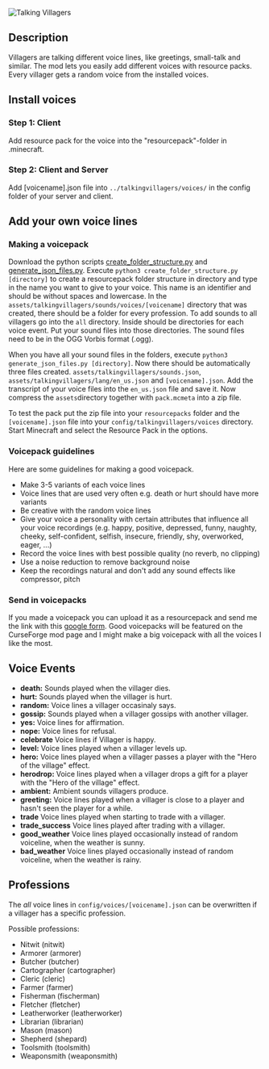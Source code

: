 ![Talking Villagers](https://raw.githubusercontent.com/d4rkm0nkey/minecraft-talking-villagers/master/docs/banner.png)
## Description
Villagers are talking different voice lines, like greetings, small-talk and similar.
The mod lets you easily add different voices with resource packs. Every villager gets a random voice from the installed voices.

## Install voices
### Step 1: Client
Add resource pack for the voice into the "resourcepack"-folder in .minecraft.
### Step 2: Client and Server
Add [voicename].json file into `../talkingvillagers/voices/` in the config folder of your server and client.
## Add your own voice lines
### Making a voicepack
Download the python scripts [create_folder_structure.py](https://github.com/d4rkm0nkey/minecraft-talking-villagers/blob/master/scripts/create_folder_structure.py) 
and [generate_json_files.py](https://github.com/d4rkm0nkey/minecraft-talking-villagers/blob/master/scripts/generate_json_files.py).
Execute `python3 create_folder_structure.py [directory]` to create a resourcepack folder structure in directory and type in the name you want to give to your voice. This name is an identifier and should be without spaces and lowercase.
In the `assets/talkingvillagers/sounds/voices/[voicename]` directory that was created, there should be a folder for every profession. To add sounds to all villagers go into the `all` directory.
Inside should be directories for each voice event. Put your sound files into those directories. The sound files need to be in the OGG Vorbis format (.ogg). 

When you have all your sound files in the folders, execute `python3 generate_json_files.py [directory]`. Now there should be automatically three files created. 
`assets/talkingvillagers/sounds.json`, `assets/talkingvillagers/lang/en_us.json` and `[voicename].json`.
Add the transcript of your voice files into the `en_us.json` file and save it. Now compress the `assets`directory together with `pack.mcmeta` into a zip file.

To test the pack put the zip file into your `resourcepacks` folder and the `[voicename].json` file into your `config/talkingvillagers/voices` directory.
Start Minecraft and select the  Resource Pack in the options.
### Voicepack guidelines
Here are some guidelines for making a good voicepack. 
- Make 3-5 variants of each voice lines
- Voice lines that are used very often e.g. death or hurt should have more variants
- Be creative with the random voice lines
- Give your voice a personality with certain attributes that influence all your voice recordings (e.g. happy, positive, depressed, funny, naughty, cheeky, self-confident, selfish, insecure, friendly, shy, overworked, eager, ...)
- Record the voice lines with best possible quality (no reverb, no clipping)
- Use a noise reduction to remove background noise
- Keep the recordings natural and don't add any sound effects like compressor, pitch
### Send in voicepacks
If you made a voicepack you can upload it as a resourcepack and send me the link with this [google form](https://forms.gle/jvBomR4Y7BXMYSiL8).
Good voicepacks will be featured on the CurseForge mod page and I might make a big voicepack with all the voices I like the most.
## Voice Events
- **death:** Sounds played when the villager dies.
- **hurt:** Sounds played when the villager is hurt.
- **random:** Voice lines a villager occasinaly says.
- **gossip:** Sounds played when a villager gossips with another villager.
- **yes:** Voice lines for affirmation.
- **nope:** Voice lines for refusal.
- **celebrate** Voice lines if Villager is happy.
- **level:** Voice lines played when a villager levels up.
- **hero:** Voice lines played when a villager passes a player with the "Hero of the village" effect.
- **herodrop:** Voice lines played when a villager drops a gift for a player with the "Hero of the village" effect.
- **ambient:** Ambient sounds villagers produce.
- **greeting:** Voice lines played when a villager is close to a player and hasn't seen the player for a while.
- **trade** Voice lines played when starting to trade with a villager.
- **trade_success** Voice lines played after trading with a villager.
- **good_weather** Voice lines played occasionally instead of random voiceline, when the weather is sunny.
- **bad_weather** Voice lines played occasionally instead of random voiceline, when the weather is rainy.

## Professions
The _all_ voice lines in `config/voices/[voicename].json` can be overwritten if a villager has a specific profession.

Possible professions:
- Nitwit (nitwit)
- Armorer (armorer)
- Butcher (butcher)
- Cartographer (cartographer)
- Cleric (cleric)
- Farmer (farmer)
- Fisherman (fischerman)
- Fletcher (fletcher)
- Leatherworker (leatherworker)
- Librarian (librarian)
- Mason (mason)
- Shepherd (shepard)
- Toolsmith (toolsmith)
- Weaponsmith (weaponsmith)
